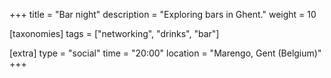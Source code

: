 +++
title = "Bar night"
description = "Exploring bars in Ghent."
weight = 10

[taxonomies]
tags = ["networking", "drinks",  "bar"]

[extra]
type = "social"
time = "20:00"
location = "Marengo, Gent (Belgium)"
+++

